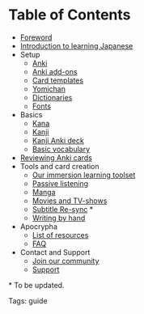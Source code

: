 # Table of Contents

* [Foreword](foreword.html)
* [Introduction to learning Japanese](introduction-to-learning-japanese.html)
* Setup
	* [Anki](setting-up-anki.html)
	* [Anki add-ons](useful-anki-add-ons-for-japanese.html)
	* [Card templates](discussing-various-card-templates.html)
	* [Yomichan](setting-up-yomichan.html)
	* [Dictionaries](yomichan-and-epwing-dictionaries.html)
	* [Fonts](japanese-fonts.html)
* Basics
	* [Kana](learning-kana-in-two-days.html)
	* [Kanji](learning-kanji.html)
	* [Kanji Anki deck](jp1k-anki-deck.html)
	* [Basic vocabulary](basic-vocabulary.html)
* [Reviewing Anki cards](how-to-review.html)
* Tools and card creation
	* [Our immersion learning toolset](our-immersion-learning-toolset.html)
	* [Passive listening](passive-listening.html)
	* [Manga](mining-from-manga.html)
	* [Movies and TV-shows](mining-from-movies-and-tv-shows.html)
	* [Subtitle Re-sync](https://github.com/Ajatt-Tools/autosubsync-mpv) *
	* [Writing by hand](writing-japanese.html)
* Apocrypha
	* [List of resources](resources.html)
	* [FAQ](faq.html)
* Contact and Support
	* [Join our community](join-our-community.html)
	* [Support](donating-to-tatsumoto.html)

\* To be updated.

Tags: guide
